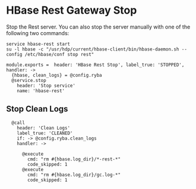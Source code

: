 
# HBase Rest Gateway Stop

Stop the Rest server. You can also stop the server manually with one of
the following two commands:

```
service hbase-rest start
su -l hbase -c "/usr/hdp/current/hbase-client/bin/hbase-daemon.sh --config /etc/hbase/conf stop rest"
```

    module.exports =  header: 'HBase Rest Stop', label_true: 'STOPPED', handler: ->
      {hbase, clean_logs} = @config.ryba
      @service.stop
        header: 'Stop service'
        name: 'hbase-rest'

## Stop Clean Logs

      @call
        header: 'Clean Logs'
        label_true: 'CLEANED'
        if: -> @config.ryba.clean_logs
        handler: ->

          @execute
            cmd: "rm #{hbase.log_dir}/*-rest-*"
            code_skipped: 1
          @execute
            cmd: "rm #{hbase.log_dir}/gc.log-*"
            code_skipped: 1
